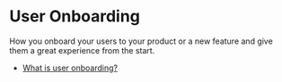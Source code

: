 # User Onboarding

How you onboard your users to your product or a new feature and give them a great experience from the start.

- [What is user onboarding? ](https://www.youtube.com/watch?v=PatIqbGEQe4)